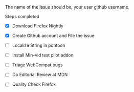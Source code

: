 The name of the Issue should be, your user github username.

Steps completed

- [x] Download Firefox Nightly
- [x] Create Github account and File the issue
- [ ] Localize String in pontoon
- [ ] Install Min-vid test pilot addon
- [ ] Triage WebCompat bugs
- [ ] Do Editorial Review at MDN
- [ ] Quality Check Firefox

